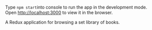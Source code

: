 

Type `npm start`into console to run the app in the development mode.<br>
Open [http://localhost:3000](http://localhost:3000) to view it in the browser.

A Redux application for browsing a set library of books. 
